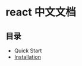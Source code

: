 # react 中文文档
## 目录

* Quick Start
 * [Installation](https://github.com/conwnet/react-chinese/blob/master/QUICK%20START/Installation.md)
